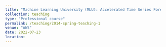 ```yaml
---
title: "Machine Learning University (MLU): Accelerated Time Series Forecasting"
collection: teaching
type: "Professional course"
permalink: /teaching/2014-spring-teaching-1
venue: "AWS"
date: 2022-07-23
location: 
---
```

